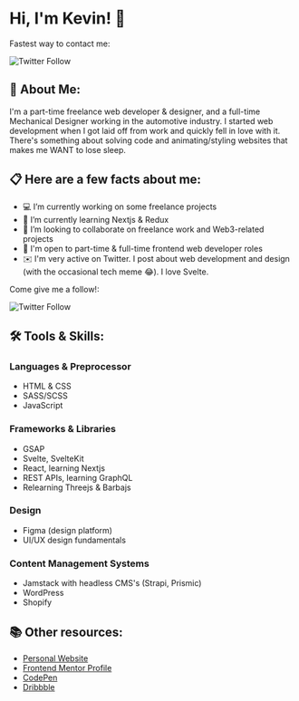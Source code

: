# Hi, I'm Kevin! 👋

Fastest way to contact me:

![Twitter Follow](https://img.shields.io/twitter/follow/kvncnls?style=social)
  
## 🚀 About Me:
I'm a part-time freelance web developer & designer, and a full-time Mechanical Designer working in the automotive industry.
I started web development when I got laid off from work and quickly fell in love with it.
There's something about solving code and animating/styling websites that makes me WANT to lose sleep.


## 📋 Here are a few facts about me:
- 💻 I’m currently working on some freelance projects
- 🌱 I’m currently learning Nextjs & Redux
- 👯 I’m looking to collaborate on freelance work and Web3-related projects
- 💼 I'm open to part-time & full-time frontend web developer roles
- ✉️ I'm very active on Twitter. I post about web development and design (with the occasional tech meme 😂). I love Svelte.

Come give me a follow!:

![Twitter Follow](https://img.shields.io/twitter/follow/kvncnls?style=social)

## 🛠 Tools & Skills:

### Languages & Preprocessor
- HTML & CSS
- SASS/SCSS
- JavaScript

### Frameworks & Libraries
- GSAP
- Svelte, SvelteKit
- React, learning Nextjs
- REST APIs, learning GraphQL
- Relearning Threejs & Barbajs

### Design
- Figma (design platform)
- UI/UX design fundamentals

### Content Management Systems
- Jamstack with headless CMS's (Strapi, Prismic)
- WordPress
- Shopify


## 📚 Other resources:
- [Personal Website](https://www.kevincanlas.com/)
- [Frontend Mentor Profile](https://www.frontendmentor.io/profile/kvncnls)
- [CodePen](https://codepen.io/kvncnls)
- [Dribbble](https://dribbble.com/KVNCNLS)
